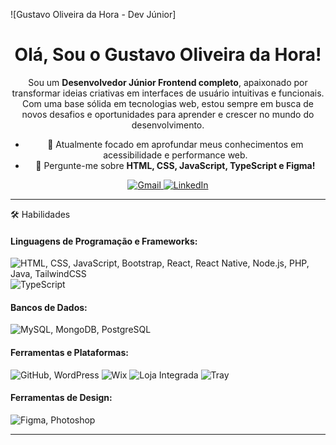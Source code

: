 ![Gustavo Oliveira da Hora - Dev Júnior]

<div align="center">
  <h1>Olá, Sou o Gustavo Oliveira da Hora!</h1>

  <p>Sou um <b>Desenvolvedor Júnior Frontend completo</b>, apaixonado por transformar ideias criativas em interfaces de usuário intuitivas e funcionais. Com uma base sólida em tecnologias web, estou sempre em busca de novos desafios e oportunidades para aprender e crescer no mundo do desenvolvimento.</p>

  <ul>
    <li>🚀 Atualmente focado em aprofundar meus conhecimentos em acessibilidade e performance web.</li>
    <li>💬 Pergunte-me sobre <b>HTML, CSS, JavaScript, TypeScript e Figma!</b></li>
  </ul>

  <p>
    <a href="mailto:gustavooliveiradahora41@gmail.com">
      <img src="https://img.shields.io/badge/Gmail-D14836?style=for-the-badge&logo=gmail&logoColor=white" alt="Gmail">
    </a>
    <a href="https://www.linkedin.com/in/gustavo-oliveira-da-hora-86ba9721b/" target="_blank">
      <img src="https://img.shields.io/badge/LinkedIn-0077B5?style=for-the-badge&logo=linkedin&logoColor=white" alt="LinkedIn">
    </a>
    </p>

  <hr>

</div>

🛠️ Habilidades

#### Linguagens de Programação e Frameworks:

<p>
  <img src="https://skillicons.dev/icons?i=html,css,js,bootstrap,react,reactnative,nodejs,php,java,tailwind" alt="HTML, CSS, JavaScript, Bootstrap, React, React Native, Node.js, PHP, Java, TailwindCSS" />
  <img src="https://skillicons.dev/icons?i=ts" alt="TypeScript" />
</p>

#### Bancos de Dados:

<p>
  <img src="https://skillicons.dev/icons?i=mysql,mongodb,postgresql" alt="MySQL, MongoDB, PostgreSQL" />
</p>

#### Ferramentas e Plataformas:

<p>
  <img src="https://skillicons.dev/icons?i=github,wordpress" alt="GitHub, WordPress" />
  <img src="https://img.shields.io/badge/Wix-000000?style=for-the-badge&logo=wix&logoColor=white" alt="Wix">
  <img src="https://img.shields.io/badge/Loja%20Integrada-FF5F00?style=for-the-badge&logoColor=white" alt="Loja Integrada">
  <img src="https://img.shields.io/badge/Tray-FF0000?style=for-the-badge&logoColor=white" alt="Tray">
</p>

#### Ferramentas de Design:

<p>
  <img src="https://skillicons.dev/icons?i=figma,photoshop" alt="Figma, Photoshop" />
</p>

---

<div align="center">
  </div>
